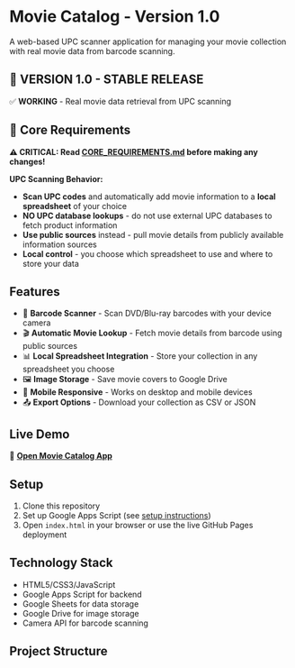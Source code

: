 # Movie Catalog - Version 1.0

A web-based UPC scanner application for managing your movie collection with real movie data from barcode scanning.

## 🎉 **VERSION 1.0 - STABLE RELEASE**
✅ **WORKING** - Real movie data retrieval from UPC scanning

## 🎯 Core Requirements

**⚠️ CRITICAL: Read [CORE_REQUIREMENTS.md](./CORE_REQUIREMENTS.md) before making any changes!**

**UPC Scanning Behavior:**
- **Scan UPC codes** and automatically add movie information to a **local spreadsheet** of your choice
- **NO UPC database lookups** - do not use external UPC databases to fetch product information
- **Use public sources** instead - pull movie details from publicly available information sources
- **Local control** - you choose which spreadsheet to use and where to store your data

## Features

- 📱 **Barcode Scanner** - Scan DVD/Blu-ray barcodes with your device camera
- 🎬 **Automatic Movie Lookup** - Fetch movie details from barcode using public sources
- 📊 **Local Spreadsheet Integration** - Store your collection in any spreadsheet you choose
- 🖼️ **Image Storage** - Save movie covers to Google Drive
- 📱 **Mobile Responsive** - Works on desktop and mobile devices
- 📤 **Export Options** - Download your collection as CSV or JSON

## Live Demo

🔗 **[Open Movie Catalog App](https://raymassie.github.io/movie-catalog/)**

## Setup

1. Clone this repository
2. Set up Google Apps Script (see [setup instructions](./docs/google-setup.md))
3. Open `index.html` in your browser or use the live GitHub Pages deployment

## Technology Stack

- HTML5/CSS3/JavaScript
- Google Apps Script for backend
- Google Sheets for data storage
- Google Drive for image storage
- Camera API for barcode scanning

## Project Structure